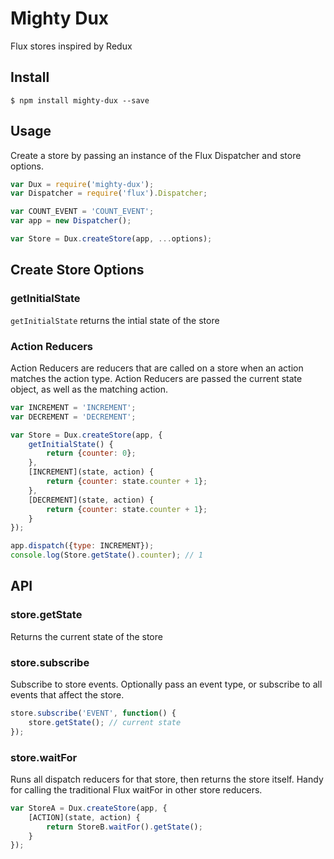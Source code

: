 # Mighty Dux

Flux stores inspired by Redux

## Install
```
$ npm install mighty-dux --save
```

## Usage
Create a store by passing an instance of the Flux Dispatcher and store options.

```js
var Dux = require('mighty-dux');
var Dispatcher = require('flux').Dispatcher;

var COUNT_EVENT = 'COUNT_EVENT';
var app = new Dispatcher();

var Store = Dux.createStore(app, ...options);
```

## Create Store Options

### getInitialState
`getInitialState` returns the intial state of the store

### Action Reducers
Action Reducers are reducers that are called on a store when an action matches the action type. Action Reducers are passed the current state object, as well as the matching action.

```js
var INCREMENT = 'INCREMENT';
var DECREMENT = 'DECREMENT';

var Store = Dux.createStore(app, {
	getInitialState() {
		return {counter: 0};
	},
	[INCREMENT](state, action) {
		return {counter: state.counter + 1};
	},
	[DECREMENT](state, action) {
		return {counter: state.counter + 1};
	}
});

app.dispatch({type: INCREMENT});
console.log(Store.getState().counter); // 1
```

## API

### store.getState
Returns the current state of the store

### store.subscribe
Subscribe to store events. Optionally pass an event type, or subscribe to all events that affect the store.
```js
store.subscribe('EVENT', function() {
	store.getState(); // current state
});
```

### store.waitFor
Runs all dispatch reducers for that store, then returns the store itself. Handy for calling the traditional Flux waitFor in other store reducers.
```js
var StoreA = Dux.createStore(app, {
	[ACTION](state, action) {
		return StoreB.waitFor().getState();
	}
});
```
